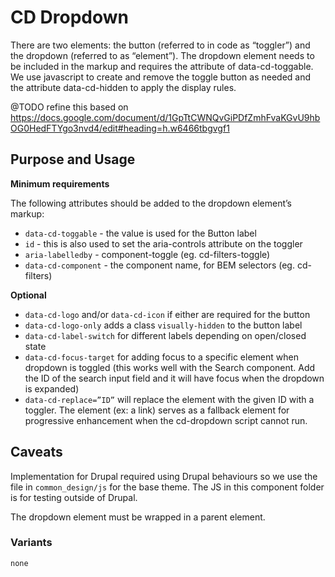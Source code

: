 # CD Dropdown

There are two elements: the button (referred to in code as “toggler”) and the
dropdown (referred to as “element”). The dropdown element needs to be included in the markup and requires the attribute of data-cd-toggable. We use javascript to create and remove the toggle button as needed and the attribute data-cd-hidden to apply the display rules.

@TODO refine this based on
https://docs.google.com/document/d/1GpTtCWNQvGiPDfZmhFvaKGvU9hbOG0HedFTYgo3nvd4/edit#heading=h.w6466tbgvgf1

## Purpose and Usage

**Minimum requirements**

The following attributes should be added to the dropdown element’s markup:
- `data-cd-toggable` - the value is used for the Button label
- `id` - this is also used to set the aria-controls attribute on the toggler
- `aria-labelledby` - component-toggle (eg. cd-filters-toggle)
- `data-cd-component` - the component name, for BEM selectors (eg. cd-filters)

**Optional**
- `data-cd-logo` and/or `data-cd-icon` if either are required for the button
- `data-cd-logo-only` adds a class `visually-hidden` to the button label
- `data-cd-label-switch` for different labels depending on open/closed state
- `data-cd-focus-target` for adding focus to a specific element when dropdown is toggled (this works well with the Search component. Add the ID of the search input field and it will have focus when the dropdown is expanded)
- `data-cd-replace=”ID”` will replace the element with the given ID with a toggler. The element (ex:  a link) serves as a fallback element for progressive enhancement when the cd-dropdown script cannot run.

## Caveats

Implementation for Drupal required using Drupal behaviours so we use the file
in `common_design/js` for the base theme. The JS in this component folder is for testing outside of Drupal.

The dropdown element must be wrapped in a parent element.

### Variants

```
none

```
